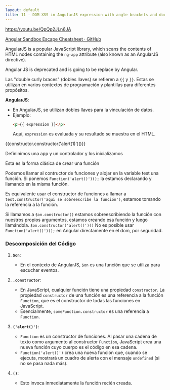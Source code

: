 ```yaml
---
layout: default
title: 11 - DOM XSS in AngularJS expression with angle brackets and double quotes HTML-encoded
---
```


https://youtu.be/QpQp2JLn6JA

[Angular Sandbox Escape Cheatsheet · GitHub](https://gist.github.com/jeremybuis/38c01acae19fc2ac6959)

AngularJS is a popular JavaScript library, which scans the contents of HTML nodes containing the `ng-app` attribute (also known as an AngularJS directive).

Angular JS is deprecated and is going to be replace by Angular.

Las "double curly braces" (dobles llaves) se refieren a `{{` y `}}`. Estas se utilizan en varios contextos de programación y plantillas para diferentes propósitos. 

**AngularJS**:
   - En AngularJS, se utilizan dobles llaves para la vinculación de datos.
   - Ejemplo:
     ```html
     <p>{{ expression }}</p>
     ```
     Aquí, `expression` es evaluada y su resultado se muestra en el HTML.

{{constructor.constructor('alert(1)')()}}

Defininimos una app y un controlador y los inicializamos

Esta es la forma clásica de crear una función

Podemos llamar al contructor de funciones y alojar en la variable test una función.
Si ponemos `Function('alert()')();` la estamos declarando y llamando en la misma función.

Es equivalente usar el constructor de funciones a llamar a `test.constructor('aqui se sobreescribe la función')`, estamos tomando la referencia a la función.

Si llamamos a `$on.constructor()` estamos sobreescribiendo la función con nuestros propios argumentos, estamos creando esa función y luego llamándola.
`$on.constructor('alert()')()`
No es posible usar `Function('alert()')();` en Angular directamente en el dom, por seguridad.

### Descomposición del Código

1. **`$on`**:
   - En el contexto de AngularJS, `$on` es una función que se utiliza para escuchar eventos.
   
2. **`.constructor`**:
   - En JavaScript, cualquier función tiene una propiedad `constructor`. La propiedad `constructor` de una función es una referencia a la función `Function`, que es el constructor de todas las funciones en JavaScript.
   - Esencialmente, `someFunction.constructor` es una referencia a `Function`.

3. **`('alert()')`**:
   - `Function` es un constructor de funciones. Al pasar una cadena de texto como argumento al constructor `Function`, JavaScript crea una nueva función cuyo cuerpo es el código en esa cadena.
   - `Function('alert()')` crea una nueva función que, cuando se ejecuta, mostrará un cuadro de alerta con el mensaje `undefined` (si no se pasa nada más).

4. **`()`**:
   - Esto invoca inmediatamente la función recién creada.
